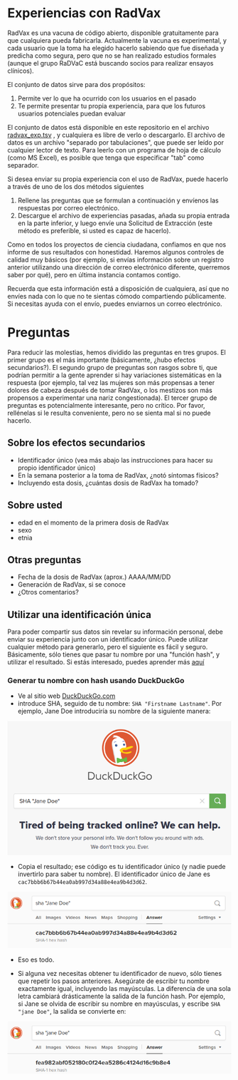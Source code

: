 # Experiencias con RadVax

RadVax es una vacuna de código abierto, disponible gratuitamente para que cualquiera pueda fabricarla.  Actualmente la vacuna es experimental, y cada usuario que la toma ha elegido hacerlo sabiendo que fue diseñada y predicha como segura, pero que no se han realizado estudios formales (aunque el grupo RaDVaC está buscando socios para realizar ensayos clínicos).

El conjunto de datos sirve para dos propósitos:
1. Permite ver lo que ha ocurrido con los usuarios en el pasado
2. Te permite presentar tu propia experiencia, para que los futuros usuarios potenciales puedan evaluar

El conjunto de datos está disponible en este repositorio en el archivo [radvax_exp.tsv](/radvax_exp.tsv) , y cualquiera es libre de verlo o descargarlo.  El archivo de datos es un archivo "separado por tabulaciones", que puede ser leído por cualquier lector de texto. Para leerlo con un programa de hoja de cálculo (como MS Excel), es posible que tenga que especificar "tab" como separador.  

Si desea enviar su propia experiencia con el uso de RadVax, puede hacerlo a través de uno de los dos métodos siguientes

1. Rellene las preguntas que se formulan a continuación y envíenos las respuestas por correo electrónico.
2. Descargue el archivo de experiencias pasadas, añada su propia entrada en la parte inferior, y luego envíe una Solicitud de Extracción (este método es preferible, si usted es capaz de hacerlo).

Como en todos los proyectos de ciencia ciudadana, confiamos en que nos informe de sus resultados con honestidad.  Haremos algunos controles de calidad muy básicos (por ejemplo, si envías información sobre un registro anterior utilizando una dirección de correo electrónico diferente, querremos saber por qué), pero en última instancia contamos contigo.

Recuerda que esta información está a disposición de cualquiera, así que no envíes nada con lo que no te sientas cómodo compartiendo públicamente.  Si necesitas ayuda con el envío, puedes enviarnos un correo electrónico.


# Preguntas
Para reducir las molestias, hemos dividido las preguntas en tres grupos.  El primer grupo es el más importante (básicamente, ¿hubo efectos secundarios?).  El segundo grupo de preguntas son rasgos sobre ti, que podrían permitir a la gente aprender si hay variaciones sistemáticas en la respuesta (por ejemplo, tal vez las mujeres son más propensas a tener dolores de cabeza después de tomar RadVax, o los mestizos son más propensos a experimentar una nariz congestionada).  El tercer grupo de preguntas es potencialmente interesante, pero no crítico.  Por favor, rellénelas si le resulta conveniente, pero no se sienta mal si no puede hacerlo.

## Sobre los efectos secundarios
- Identificador único (vea más abajo las instrucciones para hacer su propio identificador único)
- En la semana posterior a la toma de RadVax, ¿notó síntomas físicos?
- Incluyendo esta dosis, ¿cuántas dosis de RadVax ha tomado?

## Sobre usted
- edad en el momento de la primera dosis de RadVax
- sexo
- etnia

## Otras preguntas
- Fecha de la dosis de RadVax (aprox.)  AAAA/MM/DD
- Generación de RadVax, si se conoce
- ¿Otros comentarios?


## Utilizar una identificación única
Para poder compartir sus datos sin revelar su información personal, debe enviar su experiencia junto con un identificador único.  Puede utilizar cualquier método para generarlo, pero el siguiente es fácil y seguro.  Básicamente, sólo tienes que pasar tu nombre por una "función hash", y utilizar el resultado.  Si estás interesado, puedes aprender más [aquí](https://www.kalzumeus.com/essays/dropping-hashes/)

### Generar tu nombre con hash usando DuckDuckGo
- Ve al sitio web [DuckDuckGo.com](https://duckduckgo.com/)
- introduce SHA, seguido de tu nombre: `SHA "Firstname Lastname"`.  Por ejemplo, Jane Doe introduciría su nombre de la siguiente manera:

![Página de inicio de DuckDuckGo, con 'SHA "Jane Doe"' en el cuadro de búsqueda](/figs/DDG__homepage.png)

- Copia el resultado; ese código es tu identificador único (y nadie puede invertirlo para saber tu nombre).  El identificador único de Jane es `cac7bbb6b67b44ea0ab997d34a88e4ea9b4d3d62`.

![DuckDuckGo devuelve la página, mostrando el identificador único de Jane](/figs/DDG__Jane_Doe.png)

- Eso es todo.

- Si alguna vez necesitas obtener tu identificador de nuevo, sólo tienes que repetir los pasos anteriores.  Asegúrate de escribir tu nombre exactamente igual, incluyendo las mayúsculas.  La diferencia de una sola letra cambiará drásticamente la salida de la función hash.  Por ejemplo, si Jane se olvida de escribir su nombre en mayúsculas, y escribe `SHA "jane Doe"`, la salida se convierte en:

![DuckDuckGo devuelve la página, mostrando una salida diferente cuando el nombre no está en mayúsculas](/figs/DDG__jane_Doe.png)

